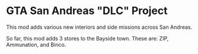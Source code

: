 # GTA San Andreas "DLC" Project
This mod adds various new interiors and side missions across San Andreas.

So far, this mod adds 3 stores to the Bayside town.  These are: ZIP, Ammunation, and Binco.
